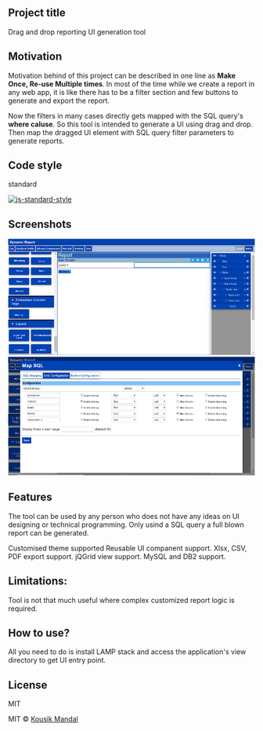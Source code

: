## Project title
Drag and drop reporting UI generation tool

## Motivation
Motivation behind of this project can be described in one line as **Make Once, Re-use Multiple times**. In most of the time while we create a report in any web app, it is like there has to be a filter section and few buttons to generate and export the report.

Now the filters in many cases directly gets mapped with the SQL query's **where caluse**. So this tool is intended to generate a UI using drag and drop. Then map the dragged UI element with SQL query filter parameters to generate reports.

## Code style
standard

[![js-standard-style](https://img.shields.io/badge/code%20style-standard-brightgreen.svg?style=flat)](https://github.com/feross/standard)
 
## Screenshots
![App Screenshot](https://github.com/kousik19/ui-drag-drop-automation/blob/master/ToolScreenShot.png)
![App Screenshot](https://github.com/kousik19/ui-drag-drop-automation/blob/master/ToolScreenShot2.png)

## Features
The tool can be used by any person who does not have any ideas on UI designing or technical programming. Only usind a SQL query a full blown report can be generated.

Customised theme supported
Reusable UI companent support.
Xlsx, CSV, PDF export support.
jQGrid view support.
MySQL and DB2 support.

## Limitations:

Tool is not that much useful where complex customized report logic is required.


## How to use?
All you need to do is install LAMP stack and access the application's view directory to get UI entry point.


## License
MIT

MIT © [Kousik Mandal]()
